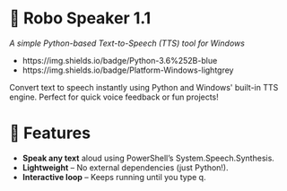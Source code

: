 # 🤖 Robo Speaker 1.1
<p><i>A simple Python-based Text-to-Speech (TTS) tool for Windows</i></p>
<ul>
<li>https://img.shields.io/badge/Python-3.6%252B-blue</li>
<li>https://img.shields.io/badge/Platform-Windows-lightgrey</li>
</ul>

<p>Convert text to speech instantly using Python and Windows' built-in TTS engine. Perfect for quick voice feedback or fun projects!</p>

# 🚀 Features
<ul>
<li><b>Speak any text</b> aloud using PowerShell’s System.Speech.Synthesis.</li>

<li><b>Lightweight</b> – No external dependencies (just Python!).</li>

<li><b>Interactive loop</b> – Keeps running until you type q.</li>
</ul>